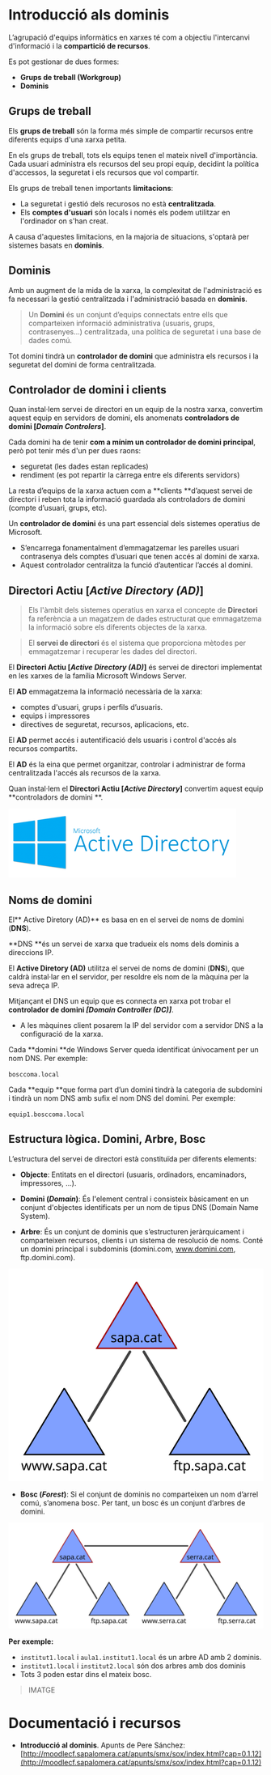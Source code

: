 # Introducció als dominis

L’agrupació d'equips informàtics en xarxes té com a objectiu l'intercanvi d'informació i la **compartició de recursos**. 

Es pot gestionar de dues formes:
* **Grups de treball (Workgroup)** 
* **Dominis** 

## Grups de treball

Els **grups de treball** són la forma més simple de compartir recursos entre diferents equips d'una xarxa petita.

En els grups de treball, tots els equips tenen el mateix nivell d'importància. Cada usuari administra els recursos del seu propi equip, decidint la política d'accessos, la seguretat i els recursos que vol compartir.

Els grups de treball tenen importants **limitacions**:

* La seguretat i gestió dels recurosos no està **centralitzada**.
* Els **comptes d'usuari** són locals i només els podem utilitzar en l'ordinador on s'han creat.

A causa d'aquestes limitacions, en la majoria de situacions, s'optarà per sistemes basats en **dominis**.

## Dominis

Amb un augment de la mida de la xarxa, la complexitat de l'administració es fa necessari la gestió centralitzada i l'administració basada en **dominis**.

> Un **Domini** és un conjunt d’equips connectats entre ells que comparteixen informació administrativa (usuaris, grups, contrasenyes...) centralitzada, una política de seguretat i una base de dades comú.

Tot domini tindrà un **controlador de domini** que administra els recursos i la seguretat del domini de forma centralitzada.

## Controlador de domini i clients

Quan instal·lem servei de directori en un equip de la nostra xarxa, convertim aquest equip en servidors de domini, els anomenats **controladors de domini [_Domain Controlers_]**.

Cada domini ha de tenir **com a mínim un controlador de domini principal**, però pot tenir més d'un per dues raons: 
* seguretat (les dades estan replicades)
* rendiment (es pot repartir la càrrega entre els diferents servidors)

La resta d’equips de la xarxa actuen com a **clients **d’aquest servei de directori i reben tota la informació guardada als controladors de domini (compte d’usuari, grups, etc).

Un **controlador de domini** és una part essencial dels sistemes operatius de Microsoft. 
* S’encarrega fonamentalment d’emmagatzemar les parelles usuari contrasenya dels comptes d’usuari que tenen accés al domini de xarxa. 
* Aquest controlador centralitza la funció d’autenticar l’accés al domini.

## Directori Actiu [_Active Directory (AD)_] 

> Els l'àmbit dels sistemes operatius en xarxa el concepte de **Directori** fa referència a un magatzem de dades estructurat que emmagatzema la informació sobre els diferents objectes de la xarxa.

> El **servei de directori** és el sistema que proporciona mètodes per emmagatzemar i recuperar les dades del directori.

El **Directori Actiu [_Active Directory (AD)_]** és servei de directori implementat en les xarxes de la família Microsoft Windows Server.

El **AD** emmagatzema la informació necessària de la xarxa: 
* comptes d'usuari, grups i perfils d’usuaris.
* equips i impressores
* directives de seguretat, recursos, aplicacions, etc.

El **AD** permet accés i autentificació dels usuaris i control d'accés als recursos compartits.

El **AD** és la eina que permet organitzar, controlar i administrar de forma centralitzada l'accés als recursos de la xarxa.

Quan instal·lem el **Directori Actiu [_Active Directory_]** convertim aquest equip **controladors de domini **.

![Active Directory](/assets/ActiveDirectory.png)

## Noms de domini

El** Active Diretory (AD)** es basa en en el servei de noms de domini (**DNS**).

**DNS **és un servei de xarxa que tradueix els noms dels dominis a direccions IP.

El **Active Diretory (AD)** utilitza el servei de noms de domini (**DNS**), que caldrà instal·lar en el servidor, per resoldre els nom de la màquina per la seva adreça IP. 

Mitjançant el DNS un equip que es connecta en xarxa pot trobar el **controlador de domini _[Domain Controller (DC)]_**.
* A les màquines client posarem la IP del servidor com a servidor DNS a la configuració de la xarxa.

Cada **domini **de Windows Server queda identificat únivocament per un nom DNS. Per exemple:

`bosccoma.local`

Cada **equip **que forma part d’un domini tindrà la categoria de subdomini i tindrà un nom DNS amb sufix el nom DNS del domini. Per exemple:

`equip1.bosccoma.local`

## Estructura lògica. Domini, Arbre, Bosc

L’estructura del servei de directori està constituïda per diferents elements: 

* **Objecte**: Entitats en el directori (usuaris, ordinadors, encaminadors, impressores, ...).

* **Domini (_Domain_)**: És l'element central i consisteix bàsicament en un conjunt d'objectes identificats per un nom de tipus DNS (Domain Name System).

* **Arbre**: És un conjunt de dominis que s’estructuren jeràrquicament i comparteixen recursos, clients i un sistema de resolució de noms. Conté un domini principal i subdominis (domini.com, www.domini.com, ftp.domini.com).

![](/assets/ArbreDomini.svg)

* **Bosc (_Forest_)**: Si el conjunt de dominis no comparteixen un nom d’arrel comú, s’anomena bosc. Per tant, un bosc és un conjunt d’arbres de domini.

![](/assets/BoscDomini.svg)

**Per exemple:**
* `institut1.local` i `aula1.institut1.local` és un arbre AD amb 2 dominis.
* `institut1.local` i `institut2.local` són dos arbres amb dos dominis 
* Tots 3 poden estar dins el mateix bosc.

> IMATGE

# Documentació i recursos

* **Introducció al dominis**. Apunts de Pere Sánchez: [http://moodlecf.sapalomera.cat/apunts/smx/sox/index.html?cap=0.1.12](http://moodlecf.sapalomera.cat/apunts/smx/sox/index.html?cap=0.1.12)


